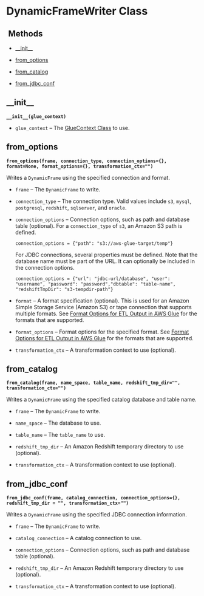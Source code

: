 # DynamicFrameWriter Class<a name="aws-glue-api-crawler-pyspark-extensions-dynamic-frame-writer"></a>

##  Methods<a name="aws-glue-api-crawler-pyspark-extensions-dynamic-frame-writer-_methods"></a>

+ [\_\_init\_\_](#aws-glue-api-crawler-pyspark-extensions-dynamic-frame-writer-__init__)

+ [from\_options](#aws-glue-api-crawler-pyspark-extensions-dynamic-frame-writer-from_options)

+ [from\_catalog](#aws-glue-api-crawler-pyspark-extensions-dynamic-frame-writer-from_catalog)

+ [from\_jdbc\_conf](#aws-glue-api-crawler-pyspark-extensions-dynamic-frame-writer-from_jdbc_conf)

## \_\_init\_\_<a name="aws-glue-api-crawler-pyspark-extensions-dynamic-frame-writer-__init__"></a>

**`__init__(glue_context)`**

+ `glue_context` – The [GlueContext Class](aws-glue-api-crawler-pyspark-extensions-glue-context.md) to use\.

## from\_options<a name="aws-glue-api-crawler-pyspark-extensions-dynamic-frame-writer-from_options"></a>

**`from_options(frame, connection_type, connection_options={}, format=None, format_options={}, transformation_ctx="")`**

Writes a `DynamicFrame` using the specified connection and format\.

+ `frame` – The `DynamicFrame` to write\.

+ `connection_type` – The connection type\. Valid values include `s3`, `mysql`, `postgresql`, `redshift`, `sqlserver`, and `oracle`\.

+ `connection_options` – Connection options, such as path and database table \(optional\)\. For a `connection_type` of `s3`, an Amazon S3 path is defined\.

  ```
  connection_options = {"path": "s3://aws-glue-target/temp"}
  ```

  For JDBC connections, several properties must be defined\. Note that the database name must be part of the URL\. It can optionally be included in the connection options\.

  ```
  connection_options = {"url": "jdbc-url/database", "user": "username", "password": "password","dbtable": "table-name", "redshiftTmpDir": "s3-tempdir-path"} 
  ```

+ `format` – A format specification \(optional\)\. This is used for an Amazon Simple Storage Service \(Amazon S3\) or tape connection that supports multiple formats\. See [Format Options for ETL Output in AWS Glue](aws-glue-programming-python-format.md) for the formats that are supported\.

+ `format_options` – Format options for the specified format\. See [Format Options for ETL Output in AWS Glue](aws-glue-programming-python-format.md) for the formats that are supported\.

+ `transformation_ctx` – A transformation context to use \(optional\)\.

## from\_catalog<a name="aws-glue-api-crawler-pyspark-extensions-dynamic-frame-writer-from_catalog"></a>

**`from_catalog(frame, name_space, table_name, redshift_tmp_dir="", transformation_ctx="")`**

Writes a `DynamicFrame` using the specified catalog database and table name\.

+ `frame` – The `DynamicFrame` to write\.

+ `name_space` – The database to use\.

+ `table_name` – The `table_name` to use\.

+ `redshift_tmp_dir` – An Amazon Redshift temporary directory to use \(optional\)\.

+ `transformation_ctx` – A transformation context to use \(optional\)\.

## from\_jdbc\_conf<a name="aws-glue-api-crawler-pyspark-extensions-dynamic-frame-writer-from_jdbc_conf"></a>

**`from_jdbc_conf(frame, catalog_connection, connection_options={}, redshift_tmp_dir = "", transformation_ctx="")`**

Writes a `DynamicFrame` using the specified JDBC connection information\.

+ `frame` – The `DynamicFrame` to write\.

+ `catalog_connection` – A catalog connection to use\.

+ `connection_options` – Connection options, such as path and database table \(optional\)\.

+ `redshift_tmp_dir` – An Amazon Redshift temporary directory to use \(optional\)\.

+ `transformation_ctx` – A transformation context to use \(optional\)\.